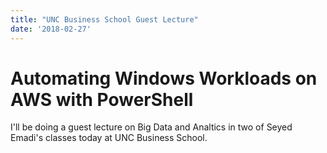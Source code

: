 ```yaml
---
title: "UNC Business School Guest Lecture"
date: '2018-02-27'
---
```

# Automating Windows Workloads on AWS with PowerShell
I'll be doing a guest lecture on Big Data and Analtics in two of Seyed Emadi's classes today at UNC Business School. 
